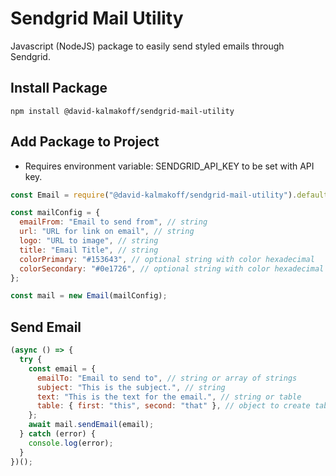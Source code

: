 # Sendgrid Mail Utility

Javascript (NodeJS) package to easily send styled emails through Sendgrid.

## Install Package

```
npm install @david-kalmakoff/sendgrid-mail-utility
```

## Add Package to Project

- Requires environment variable: SENDGRID_API_KEY to be set with API key.

```javascript
const Email = require("@david-kalmakoff/sendgrid-mail-utility").default;

const mailConfig = {
  emailFrom: "Email to send from", // string
  url: "URL for link on email", // string
  logo: "URL to image", // string
  title: "Email Title", // string
  colorPrimary: "#153643", // optional string with color hexadecimal
  colorSecondary: "#0e1726", // optional string with color hexadecimal
};

const mail = new Email(mailConfig);
```

## Send Email

```javascript
(async () => {
  try {
    const email = {
      emailTo: "Email to send to", // string or array of strings
      subject: "This is the subject.", // string
      text: "This is the text for the email.", // string or table
      table: { first: "this", second: "that" }, // object to create table email
    };
    await mail.sendEmail(email);
  } catch (error) {
    console.log(error);
  }
})();
```

